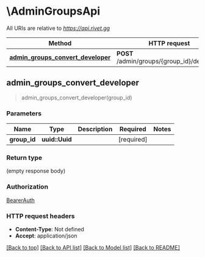 # \AdminGroupsApi

All URIs are relative to *https://api.rivet.gg*

Method | HTTP request | Description
------------- | ------------- | -------------
[**admin_groups_convert_developer**](AdminGroupsApi.md#admin_groups_convert_developer) | **POST** /admin/groups/{group_id}/developer | 



## admin_groups_convert_developer

> admin_groups_convert_developer(group_id)


### Parameters


Name | Type | Description  | Required | Notes
------------- | ------------- | ------------- | ------------- | -------------
**group_id** | **uuid::Uuid** |  | [required] |

### Return type

 (empty response body)

### Authorization

[BearerAuth](../README.md#BearerAuth)

### HTTP request headers

- **Content-Type**: Not defined
- **Accept**: application/json

[[Back to top]](#) [[Back to API list]](../README.md#documentation-for-api-endpoints) [[Back to Model list]](../README.md#documentation-for-models) [[Back to README]](../README.md)

